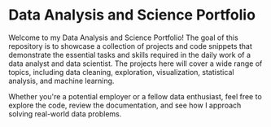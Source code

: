 # Data Analysis and Science Portfolio
Welcome to my Data Analysis and Science Portfolio! The goal of this repository is to showcase a collection of projects and code snippets that demonstrate the essential tasks and skills required in the daily work of a data analyst and data scientist. The projects here will cover a wide range of topics, including data cleaning, exploration, visualization, statistical analysis, and machine learning.

Whether you're a potential employer or a fellow data enthusiast, feel free to explore the code, review the documentation, and see how I approach solving real-world data problems.
